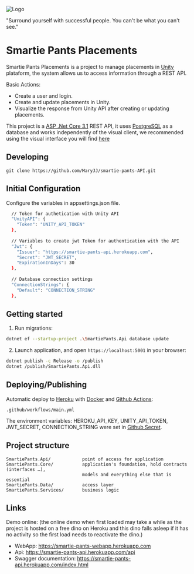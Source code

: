 ![Logo](https://smartie-pants-webapp.herokuapp.com/assets/images/Smartie-pants-logo.png)

"Surround yourself with successful people. You can't be what you can't see."

# Smartie Pants Placements

Smartie Pants Placements is a project to manage placements in [Unity](https://unity.com/) plataform, the system allows us to access information through a REST API.

Basic Actions:

- Create a user and login.
- Create and update placements in Unity.
- Visualize the response from Unity API after creating or updating placements.

This project is a [ASP .Net Core 3.1](https://docs.microsoft.com/en-us/dotnet/fundamentals) REST API, it uses [PostgreSQL](https://www.postgresql.org/) as a database and works independently of the visual client, we recommended using the visual interface you will find [here](https://github.com/MaryJJ/smartie-pants-WebApp)

## Developing

```shell
git clone https://github.com/MaryJJ/smartie-pants-API.git
```

## Initial Configuration

Configure the variables in appsettings.json file.

```sh
  // Token for authetication with Unity API
  "UnityAPI": {
    "Token": "UNITY_API_TOKEN" 
  },
  
  // Variables to create jwt Token for authentication with the API
  "Jwt": {
    "Issuer": "https://smartie-pants-api.herokuapp.com", 
    "Secret": "JWT_SECRET",
    "ExpirationInDays": 30
  },
  
  // Database connection settings
  "ConnectionStrings": {
    "Default": "CONNECTION_STRING"
  },
```

## Getting started

1. Run migrations:

```sh
dotnet ef --startup-project .\SmartiePants.Api database update
```

2. Launch application, and open `https://localhost:5001` in your browser:

```sh
dotnet publish -c Release -o /publish
dotnet /publish/SmartiePants.Api.dll
```

## Deploying/Publishing

Automatic deploy to [Heroku](https://www.heroku.com) with [Docker](https://www.docker.com) and [Github Actions](https://github.com/features/actions):

```shell
.github/workflows/main.yml
```

The environment variables: HEROKU_API_KEY, UNITY_API_TOKEN, JWT_SECRET, CONNECTION_STRING were set in [Github Secret](https://docs.github.com/es/actions/reference/encrypted-secrets).

## Project structure

```
SmartiePants.Api/            point of access for application
SmartiePants.Core/           application's foundation, hold contracts (interfaces …), 
                             models and everything else that is essential
SmartiePants.Data/           access layer
SmartiePants.Services/       business logic
```

## Links

Demo online: (the online demo when first loaded may take a while as the project is hosted on a free dino on Heroku and this dino falls asleep if it has no activity so the first load needs to reactivate the dino.)

- WebApp: https://smartie-pants-webapp.herokuapp.com
- Api: https://smartie-pants-api.herokuapp.com/api
- Swagger documentation: https://smartie-pants-api.herokuapp.com/index.html
